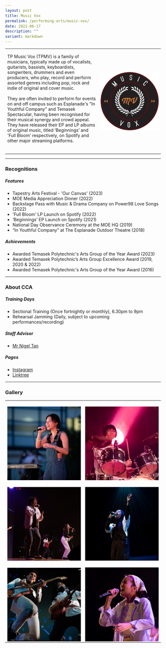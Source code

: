 ```yaml
---
layout: post
title: Music Vox
permalink: /performing-arts/music-vox/
date: 2022-06-17
description: ""
variant: markdown
---
```

<table>
	<tbody>
		<tr>
			<td>
				<p>
				TP Music Vox (TPMV) is a family of musicians, typically made up of vocalists, guitarists, bassists, keyboardists, songwriters, drummers and even producers, who play, record and perform assorted genres including pop, rock and indie of original and cover music. 
					<br>
					<br>
					They are often invited to perform for events on and off campus such as Esplanade's "In Youthful Company" and Temasek Spectacular, having been recognised for their musical synergy and crowd appeal. They have released their EP and LP albums of original music, titled ‘Beginnings’ and 'Full Bloom' respectively, on Spotify and other major streaming platforms.
					<br>
					<br>
				</p>
			</td>
			<td style="width:40%">
				<img alt="Music Vox" style="display:block;margin-left:auto;margin-right:auto;" src="/images/Arts/MV/MV_logo.png">
			</td>
		</tr>
	</tbody>
</table>
	
<hr>
	
### Recognitions

##### Features
	
<ul>
	<li>Tapestry Arts Festival - 'Our Canvas' (2023)</li>
	<li>MOE Media Appreciation Dinner (2022)</li>
	<li>Backstage Pass with Music &amp; Drama Company on Power98 Love Songs (2022)</li>
	<li>'Full Bloom' LP Launch on Spotify (2022)</li>
	<li>‘Beginnings’ EP Launch on Spotify (2021)</li>  
	<li>National Day Observance Ceremony at the MOE HQ (2019)</li>
	<li>“In Youthful Company” at The Esplanade Outdoor Theatre (2018)</li>
</ul>

	
##### Achievements
	
<ul>
	<li>Awarded Temasek Polytechnic's Arts Group of the Year Award (2023)</li>
	<li>Awarded Temasek Polytechnic’s Arts Group Excellence Award (2019, 2020 &amp; 2022)</li>
	<li>Awarded Temasek Polytechnic's Arts Group of the Year Award (2016)</li>
</ul>

<hr>

### About CCA

##### Training Days
            
<ul>    
	<li>Sectional Training (Once fortnightly or monthly), 6.30pm to 9pm</li>
	<li>Rehearsal Jamming (Daily, subject to upcoming performances/recording)</li>
</ul>


##### Staff Advisor

<ul>
	<li>
		<a href="mailto:nigel_tan@tp.edu.sg">Mr Nigel Tan</a>
		<br>
	</li>
</ul>

##### Pages

<ul>
	<li><a href="https://www.instagram.com/tpmusicvox">Instagram</a></li>
	<li><a href="https://linktr.ee/MusicVoxTP">Linktree</a></li>
</ul>

<hr>

### Gallery

<table>
	<tbody>
		<tr>
			<td style="width:50%"><br>
				<img alt="Musicvox" style="display:block;margin-left:auto;margin-right:auto;" src="/images/Arts/MV/MV_pic_1.jpg">
			</td>
			<td style="width:50%"><br>
				<img alt="Musicvox" style="display:block;margin-left:auto;margin-right:auto;" src="/images/Arts/MV/MV_pic_2.jpg">
			</td>
		</tr>
		<tr>
			<td style="width:50%"><br>
				<img alt="Musicvox" style="display:block;margin-left:auto;margin-right:auto;" src="/images/Arts/MV/MV_pic_3.jpg">
			</td>
			<td style="width:50%"><br>
				<img alt="Musicvox" style="display:block;margin-left:auto;margin-right:auto;" src="/images/Arts/MV/MV_pic_4.jpg">
			</td>
		</tr>
		<tr>
			<td style="width:50%"><br>
				<img alt="Musicvox" style="display:block;margin-left:auto;margin-right:auto;" src="/images/Arts/MV/MV_pic_5.jpg">
			</td>
			<td style="width:50%"><br>
				<img alt="Musicvox" style="display:block;margin-left:auto;margin-right:auto;" src="/images/Arts/MV/MV_pic_6.jpg">
			</td>
		</tr>
	</tbody>
</table>